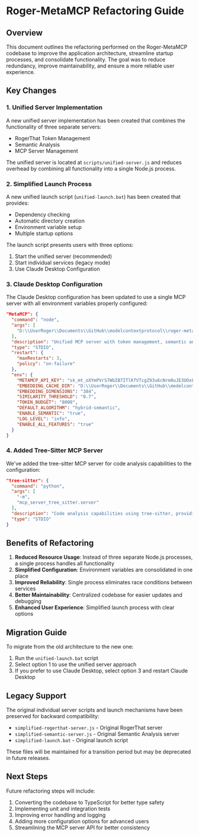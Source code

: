# Roger-MetaMCP Refactoring Guide

## Overview

This document outlines the refactoring performed on the Roger-MetaMCP codebase to improve the application architecture, streamline startup processes, and consolidate functionality. The goal was to reduce redundancy, improve maintainability, and ensure a more reliable user experience.

## Key Changes

### 1. Unified Server Implementation

A new unified server implementation has been created that combines the functionality of three separate servers:

- RogerThat Token Management
- Semantic Analysis
- MCP Server Management

The unified server is located at `scripts/unified-server.js` and reduces overhead by combining all functionality into a single Node.js process.

### 2. Simplified Launch Process

A new unified launch script (`unified-launch.bat`) has been created that provides:

- Dependency checking
- Automatic directory creation
- Environment variable setup
- Multiple startup options

The launch script presents users with three options:
1. Start the unified server (recommended)
2. Start individual services (legacy mode)
3. Use Claude Desktop Configuration

### 3. Claude Desktop Configuration

The Claude Desktop configuration has been updated to use a single MCP server with all environment variables properly configured:

```json
"MetaMCP": {
  "command": "node",
  "args": [
    "D:\\UserRoger\\Documents\\GitHub\\modelcontextprotocol\\roger-metamcp\\mcp-jsonrpc-server-fixed.js"
  ],
  "description": "Unified MCP server with token management, semantic analysis, and MCP server management",
  "type": "STDIO",
  "restart": {
    "maxRestarts": 3,
    "policy": "on-failure"
  },
  "env": {
    "METAMCP_API_KEY": "sk_mt_oXYmPVrS7WbIB7ITlKfVTcgZ93u6cNrm0uJE3UOxLR42BBM3wGWxn8K2EEgG9jhA",
    "EMBEDDING_CACHE_DIR": "D:\\UserRoger\\Documents\\GitHub\\modelcontextprotocol\\roger-metamcp\\.embeddings-cache",
    "EMBEDDING_DIMENSIONS": "384",
    "SIMILARITY_THRESHOLD": "0.7",
    "TOKEN_BUDGET": "8000",
    "DEFAULT_ALGORITHM": "hybrid-semantic",
    "ENABLE_SEMANTIC": "true",
    "LOG_LEVEL": "info",
    "ENABLE_ALL_FEATURES": "true"
  }
}
```

### 4. Added Tree-Sitter MCP Server

We've added the tree-sitter MCP server for code analysis capabilities to the configuration:

```json
"tree-sitter": {
  "command": "python",
  "args": [
    "-m",
    "mcp_server_tree_sitter.server"
  ],
  "description": "Code analysis capabilities using tree-sitter, providing intelligent access to codebases with context management.",
  "type": "STDIO"
}
```

## Benefits of Refactoring

1. **Reduced Resource Usage**: Instead of three separate Node.js processes, a single process handles all functionality
2. **Simplified Configuration**: Environment variables are consolidated in one place
3. **Improved Reliability**: Single process eliminates race conditions between services
4. **Better Maintainability**: Centralized codebase for easier updates and debugging
5. **Enhanced User Experience**: Simplified launch process with clear options

## Migration Guide

To migrate from the old architecture to the new one:

1. Run the `unified-launch.bat` script
2. Select option 1 to use the unified server approach
3. If you prefer to use Claude Desktop, select option 3 and restart Claude Desktop

## Legacy Support

The original individual server scripts and launch mechanisms have been preserved for backward compatibility:

- `simplified-rogerthat-server.js` - Original RogerThat server
- `simplified-semantic-server.js` - Original Semantic Analysis server
- `simplified-launch.bat` - Original launch script

These files will be maintained for a transition period but may be deprecated in future releases.

## Next Steps

Future refactoring steps will include:

1. Converting the codebase to TypeScript for better type safety
2. Implementing unit and integration tests
3. Improving error handling and logging
4. Adding more configuration options for advanced users
5. Streamlining the MCP server API for better consistency

